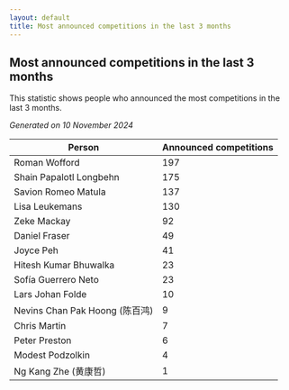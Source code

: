 ```yaml
---
layout: default
title: Most announced competitions in the last 3 months
---
```

## Most announced competitions in the last 3 months
This statistic shows people who announced the most competitions in the last 3 months.

*Generated on 10 November 2024*

| Person | Announced competitions |
| --- | --- |
| Roman Wofford | 197 |
| Shain Papalotl Longbehn | 175 |
| Savion Romeo Matula | 137 |
| Lisa Leukemans | 130 |
| Zeke Mackay | 92 |
| Daniel Fraser | 49 |
| Joyce Peh | 41 |
| Hitesh Kumar Bhuwalka | 23 |
| Sofía Guerrero Neto | 23 |
| Lars Johan Folde | 10 |
| Nevins Chan Pak Hoong (陈百鸿) | 9 |
| Chris Martin | 7 |
| Peter Preston | 6 |
| Modest Podzolkin | 4 |
| Ng Kang Zhe (黄康哲) | 1 |
